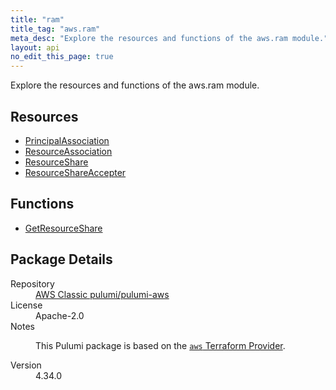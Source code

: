 ```yaml
---
title: "ram"
title_tag: "aws.ram"
meta_desc: "Explore the resources and functions of the aws.ram module."
layout: api
no_edit_this_page: true
---
```


<!-- WARNING: this file was generated by Pulumi Docs Generator. -->
<!-- Do not edit by hand unless you're certain you know what you are doing! -->

Explore the resources and functions of the aws.ram module.

<h2 id="resources">Resources</h2>
<ul class="api">
    <li><a href="principalassociation/" title="PrincipalAssociation"><span class="api-symbol api-symbol--resource"></span>PrincipalAssociation</a></li>
    <li><a href="resourceassociation/" title="ResourceAssociation"><span class="api-symbol api-symbol--resource"></span>ResourceAssociation</a></li>
    <li><a href="resourceshare/" title="ResourceShare"><span class="api-symbol api-symbol--resource"></span>ResourceShare</a></li>
    <li><a href="resourceshareaccepter/" title="ResourceShareAccepter"><span class="api-symbol api-symbol--resource"></span>ResourceShareAccepter</a></li>
</ul>

<h2 id="functions">Functions</h2>
<ul class="api">
    <li><a href="getresourceshare/" title="GetResourceShare"><span class="api-symbol api-symbol--function"></span>GetResourceShare</a></li>
</ul>

<h2 id="package-details">Package Details</h2>
<dl class="package-details">
	<dt>Repository</dt>
	<dd><a href="https://github.com/pulumi/pulumi-aws">AWS Classic pulumi/pulumi-aws</a></dd>
	<dt>License</dt>
	<dd>Apache-2.0</dd>
	<dt>Notes</dt>
	<dd><p>This Pulumi package is based on the <a href="https://github.com/hashicorp/terraform-provider-aws"><code>aws</code> Terraform Provider</a>.</p>
</dd>
	<dt>Version</dt>
	<dd>4.34.0</dd>
</dl>

